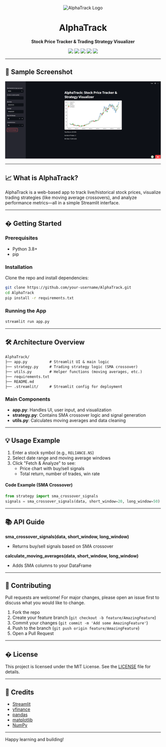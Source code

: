 <div align="center">
  <img src="https://raw.githubusercontent.com/MercuryConnor/AlphaTrack/main/logo.png" alt="AlphaTrack Logo" width="120"/>
  <h1>AlphaTrack</h1>
  <p><b>Stock Price Tracker & Trading Strategy Visualizer</b></p>
  <p>
    <img src="https://img.shields.io/badge/Python-3.12-blue?logo=python"/>
    <img src="https://img.shields.io/badge/Streamlit-Enabled-red?logo=streamlit"/>
    <img src="https://img.shields.io/badge/Pandas-Data-green?logo=pandas"/>
    <img src="https://img.shields.io/badge/Matplotlib-Plotting-yellow?logo=matplotlib"/>
    <img src="https://img.shields.io/badge/yfinance-API-blueviolet"/>
  </p>
</div>

---


## 📸 Sample Screenshot

<div align="center">
  <img src="https://raw.githubusercontent.com/MercuryConnor/AlphaTrack/main/sample_screenshot.png" alt="AlphaTrack Sample Screenshot" width="600"/>
</div>

---

## 📈 What is AlphaTrack?

AlphaTrack is a web-based app to track live/historical stock prices, visualize trading strategies (like moving average crossovers), and analyze performance metrics—all in a simple Streamlit interface.

---

## � Getting Started

### Prerequisites
- Python 3.8+
- pip

### Installation
Clone the repo and install dependencies:

```bash
git clone https://github.com/your-username/AlphaTrack.git
cd AlphaTrack
pip install -r requirements.txt
```

### Running the App

```bash
streamlit run app.py
```

---

## 🛠️ Architecture Overview

```
AlphaTrack/
├── app.py          # Streamlit UI & main logic
├── strategy.py     # Trading strategy logic (SMA crossover)
├── utils.py        # Helper functions (moving averages, etc.)
├── requirements.txt
├── README.md
├── .streamlit/     # Streamlit config for deployment
```

### Main Components
- **app.py**: Handles UI, user input, and visualization
- **strategy.py**: Contains SMA crossover logic and signal generation
- **utils.py**: Calculates moving averages and data cleaning

---

## 💡 Usage Example

1. Enter a stock symbol (e.g., `RELIANCE.NS`)
2. Select date range and moving average windows
3. Click "Fetch & Analyze" to see:
   - Price chart with buy/sell signals
   - Total return, number of trades, win rate

#### Code Example (SMA Crossover)
```python
from strategy import sma_crossover_signals
signals = sma_crossover_signals(data, short_window=20, long_window=50)
```

---

## 📚 API Guide

**sma_crossover_signals(data, short_window, long_window)**
- Returns buy/sell signals based on SMA crossover

**calculate_moving_averages(data, short_window, long_window)**
- Adds SMA columns to your DataFrame

---

## 🤝 Contributing

Pull requests are welcome! For major changes, please open an issue first to discuss what you would like to change.

1. Fork the repo
2. Create your feature branch (`git checkout -b feature/AmazingFeature`)
3. Commit your changes (`git commit -m 'Add some AmazingFeature'`)
4. Push to the branch (`git push origin feature/AmazingFeature`)
5. Open a Pull Request

---

## � License

This project is licensed under the MIT License. See the [LICENSE](LICENSE) file for details.

---

## 🙏 Credits

- [Streamlit](https://streamlit.io/)
- [yfinance](https://github.com/ranaroussi/yfinance)
- [pandas](https://pandas.pydata.org/)
- [matplotlib](https://matplotlib.org/)
- [NumPy](https://numpy.org/)

---

Happy learning and building!
